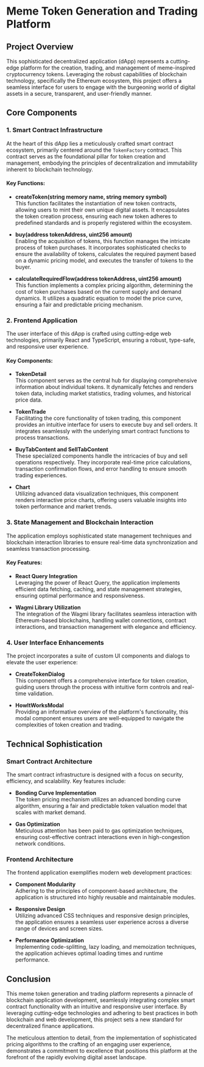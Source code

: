 # Meme Token Generation and Trading Platform

## Project Overview

This sophisticated decentralized application (dApp) represents a cutting-edge platform for the creation, trading, and management of meme-inspired cryptocurrency tokens. Leveraging the robust capabilities of blockchain technology, specifically the Ethereum ecosystem, this project offers a seamless interface for users to engage with the burgeoning world of digital assets in a secure, transparent, and user-friendly manner.

## Core Components

### 1. Smart Contract Infrastructure

At the heart of this dApp lies a meticulously crafted smart contract ecosystem, primarily centered around the `TokenFactory` contract. This contract serves as the foundational pillar for token creation and management, embodying the principles of decentralization and immutability inherent to blockchain technology.

#### Key Functions:

- **createToken(string memory name, string memory symbol)**  
  This function facilitates the instantiation of new token contracts, allowing users to mint their own unique digital assets. It encapsulates the token creation process, ensuring each new token adheres to predefined standards and is properly registered within the ecosystem.

- **buy(address tokenAddress, uint256 amount)**  
  Enabling the acquisition of tokens, this function manages the intricate process of token purchases. It incorporates sophisticated checks to ensure the availability of tokens, calculates the required payment based on a dynamic pricing model, and executes the transfer of tokens to the buyer.

- **calculateRequiredFlow(address tokenAddress, uint256 amount)**  
  This function implements a complex pricing algorithm, determining the cost of token purchases based on the current supply and demand dynamics. It utilizes a quadratic equation to model the price curve, ensuring a fair and predictable pricing mechanism.

### 2. Frontend Application

The user interface of this dApp is crafted using cutting-edge web technologies, primarily React and TypeScript, ensuring a robust, type-safe, and responsive user experience.

#### Key Components:

- **TokenDetail**  
  This component serves as the central hub for displaying comprehensive information about individual tokens. It dynamically fetches and renders token data, including market statistics, trading volumes, and historical price data.

- **TokenTrade**  
  Facilitating the core functionality of token trading, this component provides an intuitive interface for users to execute buy and sell orders. It integrates seamlessly with the underlying smart contract functions to process transactions.

- **BuyTabContent and SellTabContent**  
  These specialized components handle the intricacies of buy and sell operations respectively. They incorporate real-time price calculations, transaction confirmation flows, and error handling to ensure smooth trading experiences.

- **Chart**  
  Utilizing advanced data visualization techniques, this component renders interactive price charts, offering users valuable insights into token performance and market trends.

### 3. State Management and Blockchain Interaction

The application employs sophisticated state management techniques and blockchain interaction libraries to ensure real-time data synchronization and seamless transaction processing.

#### Key Features:

- **React Query Integration**  
  Leveraging the power of React Query, the application implements efficient data fetching, caching, and state management strategies, ensuring optimal performance and responsiveness.

- **Wagmi Library Utilization**  
  The integration of the Wagmi library facilitates seamless interaction with Ethereum-based blockchains, handling wallet connections, contract interactions, and transaction management with elegance and efficiency.

### 4. User Interface Enhancements

The project incorporates a suite of custom UI components and dialogs to elevate the user experience:

- **CreateTokenDialog**  
  This component offers a comprehensive interface for token creation, guiding users through the process with intuitive form controls and real-time validation.

- **HowItWorksModal**  
  Providing an informative overview of the platform's functionality, this modal component ensures users are well-equipped to navigate the complexities of token creation and trading.

## Technical Sophistication

### Smart Contract Architecture

The smart contract infrastructure is designed with a focus on security, efficiency, and scalability. Key features include:

- **Bonding Curve Implementation**  
  The token pricing mechanism utilizes an advanced bonding curve algorithm, ensuring a fair and predictable token valuation model that scales with market demand.

- **Gas Optimization**  
  Meticulous attention has been paid to gas optimization techniques, ensuring cost-effective contract interactions even in high-congestion network conditions.

### Frontend Architecture

The frontend application exemplifies modern web development practices:

- **Component Modularity**  
  Adhering to the principles of component-based architecture, the application is structured into highly reusable and maintainable modules.

- **Responsive Design**  
  Utilizing advanced CSS techniques and responsive design principles, the application ensures a seamless user experience across a diverse range of devices and screen sizes.

- **Performance Optimization**  
  Implementing code-splitting, lazy loading, and memoization techniques, the application achieves optimal loading times and runtime performance.

## Conclusion

This meme token generation and trading platform represents a pinnacle of blockchain application development, seamlessly integrating complex smart contract functionality with an intuitive and responsive user interface. By leveraging cutting-edge technologies and adhering to best practices in both blockchain and web development, this project sets a new standard for decentralized finance applications.

The meticulous attention to detail, from the implementation of sophisticated pricing algorithms to the crafting of an engaging user experience, demonstrates a commitment to excellence that positions this platform at the forefront of the rapidly evolving digital asset landscape.
